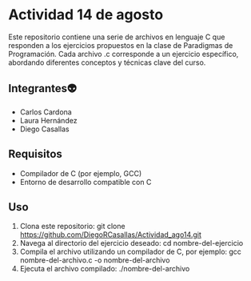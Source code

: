 
# Actividad 14 de agosto
Este repositorio contiene una serie de archivos en lenguaje C que responden a los ejercicios propuestos en la clase de Paradigmas de Programación. Cada archivo .c corresponde a un ejercicio específico, abordando diferentes conceptos y técnicas clave del curso.


## Integrantes👽

- Carlos Cardona
- Laura Hernández
- Diego Casallas


## Requisitos
- Compilador de C (por ejemplo, GCC)
- Entorno de desarrollo compatible con C
## Uso
1. Clona este repositorio: git clone https://github.com/DiegoRCasallas/Actividad_ago14.git
2. Navega al directorio del ejercicio deseado: cd nombre-del-ejercicio
3. Compila el archivo utilizando un compilador de C, por ejemplo: gcc nombre-del-archivo.c -o nombre-del-archivo
4. Ejecuta el archivo compilado: ./nombre-del-archivo
